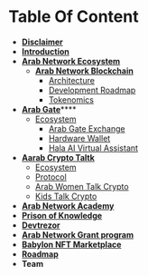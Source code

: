 # Table Of Content



* ****[**Disclaimer**](disclaimer.md)****
* ****[**Introduction**](introduction.md)****
* ****[**Arab Network Ecosystem**](arab-network-ecosystem/)****
  * ****[**Arab Network Blockchain**](arab-network-ecosystem/arab-network-blockchain/)****
    * [Architecture](arab-network-ecosystem/arab-network-blockchain/architecture.md)
    * [Development Roadmap](arab-network-ecosystem/arab-network-blockchain/development-roadmap.md)
    * [Tokenomics](arab-network-ecosystem/arab-network-blockchain/token-metrics.md)
* [**Arab Gate**](arab-network-ecosystem/arab-gate/)****
  * [Ecosystem](arab-network-ecosystem/arab-gate/ecosystem/)
    * [Arab Gate Exchange](arab-network-ecosystem/arab-gate/ecosystem/arab-gate-exchange.md)
    * [Hardware Wallet](arab-network-ecosystem/arab-gate/ecosystem/hardware-wallet.md)
    * [Hala AI Virtual Assistant](arab-network-ecosystem/arab-gate/ecosystem/hala-ai-virtual-assistant.md)
* ****[**Aarab Crypto Taltk**](arab-network-ecosystem/arab-crypto-talk/)****
  * [Ecosystem](arab-network-ecosystem/arab-crypto-talk/ecosystem.md)
  * [Protocol](arab-network-ecosystem/arab-crypto-talk/protocol.md)
  * [Arab Women Talk Crypto](arab-network-ecosystem/arab-crypto-talk/arab-women-talk-crypto.md)
  * [Kids Talk Crypto](arab-network-ecosystem/arab-crypto-talk/kids-talk-crypto.md)
* ****[**Arab Network Academy**](arab-network-ecosystem/arab-network-academy.md)****
* ****[**Prison of Knowledge**](arab-network-ecosystem/prison-of-knowledge.md)****
* ****[**Devtrezor**](arab-network-ecosystem/devtrezor.md)****
* ****[**Arab Network Grant program**](arab-network-ecosystem/arab-network-grant-program.md)****
* ****[**Babylon NFT Marketplace**](arab-network-ecosystem/babylon-nft-marketplace.md)****
* ****[**Roadmap**](roadmap.md)****
* **Team**
